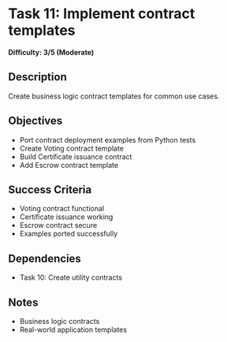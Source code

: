 # Task 11: Implement contract templates
**Difficulty: 3/5 (Moderate)**

## Description
Create business logic contract templates for common use cases.

## Objectives
- Port contract deployment examples from Python tests
- Create Voting contract template
- Build Certificate issuance contract
- Add Escrow contract template

## Success Criteria
- Voting contract functional
- Certificate issuance working
- Escrow contract secure
- Examples ported successfully

## Dependencies
- Task 10: Create utility contracts

## Notes
- Business logic contracts
- Real-world application templates 